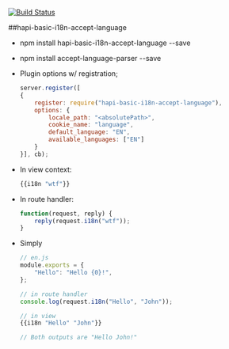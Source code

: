 [![Build Status](https://travis-ci.org/visualjeff/hapi-basic-i18n.png)](https://travis-ci.org/visualjeff/hapi-basic-i18n)

##hapi-basic-i18n-accept-language

* npm install hapi-basic-i18n-accept-language --save
* npm install accept-language-parser --save 

* Plugin options w/ registration;

	```js
	server.register([
    {
        register: require("hapi-basic-i18n-accept-language"),
        options: {
			locale_path: "<absolutePath>",
			cookie_name: "language",
			default_language: "EN",
			available_languages: ["EN"]
        }
    }], cb);
    
   ```

* In view context:

	```js
	{{i18n "wtf"}}
	```

* In route handler:

	```js
	function(request, reply) {
		reply(request.i18n("wtf"));
	}
	```




* Simply

	```js
	// en.js
	module.exports = {
		"Hello": "Hello {0}!",
	};
	
	// in route handler
	console.log(request.i18n("Hello", "John"));
	
	// in view 
	{{i18n "Hello" "John"}}
	
	// Both outputs are "Hello John!"
	```
	
	


